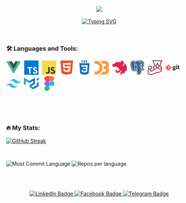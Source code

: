 <div id="header" align="center">
  <img src="https://media.giphy.com/media/M9gbBd9nbDrOTu1Mqx/giphy.gif" width="120"/>

  [![Typing SVG](https://readme-typing-svg.demolab.com?font=Fira+Code&pause=1000&color=2787F7FF&center=true&width=435&lines=Denys+Voinkov+-+Frontend+Developer)](https://git.io/typing-svg)
</div>

<br/>

<div style="margin-bottom: 30px">

  ### :hammer_and_wrench: Languages and Tools:

  <div>
    <img src="https://github.com/devicons/devicon/blob/master/icons/vuejs/vuejs-original.svg" title="Vue JS 3" alt="Vue JS" width="40" height="40"/>&nbsp;
    <img src="https://github.com/devicons/devicon/blob/master/icons/typescript/typescript-plain.svg" title="TypeScript" alt="TypeScript" width="40" height="40"/>&nbsp;
    <img src="https://github.com/devicons/devicon/blob/master/icons/javascript/javascript-original.svg" title="JavaScript" alt="JavaScript" width="40" height="40"/>&nbsp;
    <img src="https://github.com/devicons/devicon/blob/master/icons/html5/html5-original.svg" title="HTML5" alt="HTML" width="40" height="40"/>&nbsp;
    <img src="https://github.com/devicons/devicon/blob/master/icons/css3/css3-plain-wordmark.svg"  title="CSS3" alt="CSS" width="40" height="40"/>&nbsp;
    <img src="https://github.com/devicons/devicon/blob/master/icons/d3js/d3js-plain.svg"  title="D3 JS" alt="D3 JS" width="40" height="40"/>&nbsp;
    <img src="https://github.com/devicons/devicon/blob/master/icons/nestjs/nestjs-plain.svg" title="NestJS" alt="NestJS" width="40" height="40"/>&nbsp;
    <img src="https://github.com/devicons/devicon/blob/master/icons/postgresql/postgresql-original.svg" title="PostgreSQL" alt="PostgreSQL" width="40" height="40"/>&nbsp;
    <img src="https://github.com/devicons/devicon/blob/master/icons/jest/jest-plain.svg"  title="Jest" alt="Jest" width="40" height="40"/>&nbsp;
    <img src="https://github.com/devicons/devicon/blob/master/icons/git/git-original-wordmark.svg" title="Git" **alt="Git" width="40" height="40"/>&nbsp;
    <img src="https://github.com/devicons/devicon/blob/master/icons/tailwindcss/tailwindcss-plain.svg" title="Tailwind CSS" alt="Tailwind CSS" width="40" height="40"/>&nbsp;
    <img src="https://github.com/devicons/devicon/blob/master/icons/materialui/materialui-original.svg" title="Material UI" alt="Material UI" width="40" height="40"/>&nbsp;
    <img src="https://github.com/devicons/devicon/blob/master/icons/figma/figma-original.svg" title="Figma" alt="Figma" width="40" height="40"/>&nbsp;
  </div>
</div>

<br/>

<br/>

<div style="margin-bottom: 30px"> 

  ### :fire: My Stats:
  
  [![GitHub Streak](http://github-readme-streak-stats.herokuapp.com?user=vodenya&theme=dark&border_radius=5.1&mode=weekly)](https://git.io/streak-stats)

  <br/>

  ![Most Commit Language](https://github-profile-summary-cards.vercel.app/api/cards/most-commit-language?username=vodenya&theme=github_dark)
  ![Repos per language](https://github-profile-summary-cards.vercel.app/api/cards/repos-per-language?username=vodenya&theme=github_dark)
</div>

<br/>

<br/>

<div id="footer" align="center">
  <div id="badges">
    <a href="https://www.linkedin.com/vodenya">
      <img src="https://img.shields.io/badge/LinkedIn-blue?style=for-the-badge&logo=linkedin&logoColor=white" alt="LinkedIn Badge"/>
    </a>
    <a href="https://www.facebook.com/vodenya">
      <img src="https://img.shields.io/badge/Facebook-blue?style=for-the-badge&logo=facebook&logoColor=white" alt="Facebook Badge"/>
    </a>
    <a href="https://t.me/vodenya">
      <img src="https://img.shields.io/badge/Telegram-blue?style=for-the-badge&logo=telegram&logoColor=white" alt="Telegram Badge"/>
    </a>
  </div>
  
  <img src="https://komarev.com/ghpvc/?username=vodenya&style=flat-square&color=blue" alt=""/>
</div>
